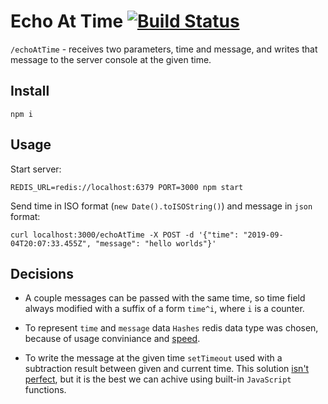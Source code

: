 # Echo At Time [![Build Status][BuildStatusIMGURL]][BuildStatusURL]

[BuildStatusURL]:           https://travis-ci.org/coderaiser/echo-at-time "Build Status"
[BuildStatusIMGURL]:        https://img.shields.io/travis/coderaiser/echo-at-time.svg?style=flat-squere&longCache=true

`/echoAtTime` - receives two parameters, time and message, and writes that message to the server console at the given time.

## Install

```
npm i
```

## Usage

Start server:

```
REDIS_URL=redis://localhost:6379 PORT=3000 npm start
```

Send time in ISO format (`new Date().toISOString()`) and message in `json` format:

```
curl localhost:3000/echoAtTime -X POST -d '{"time": "2019-09-04T20:07:33.455Z", "message": "hello worlds"}'
```

## Decisions

 - A couple messages can be passed with the same time, so time field always modified with a suffix of a form `time^i`, where `i` is a counter.

- To represent `time` and `message` data `Hashes` redis data type was chosen, because of usage conviniance and
[speed](https://matt.sh/introduction-to-redis-data-types).

- To write the message at the given time `setTimeout` used with a subtraction result between given and current time. This solution [isn't perfect](https://developer.mozilla.org/en-US/docs/Web/API/WindowOrWorkerGlobalScope/setTimeout#Reasons_for_delays_longer_than_specified), but it is the best we can achive using built-in `JavaScript` functions.

